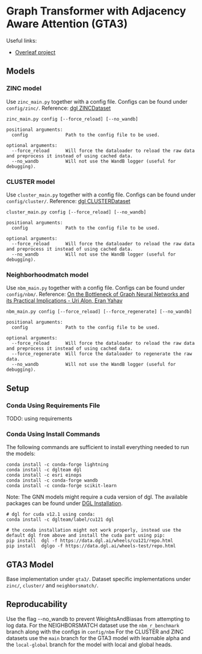 # Graph Transformer with Adjacency Aware Attention (GTA3)

Useful links:

- [Overleaf project](https://www.overleaf.com/project/656890c8c129707cf405b59e)

## Models

### ZINC model

Use `zinc_main.py` together with a config file. Configs can be found under `config/zinc/`. Reference: [dgl ZINCDataset](https://docs.dgl.ai/generated/dgl.data.ZINCDataset.html#dgl.data.ZINCDataset)

```
zinc_main.py config [--force_reload] [--no_wandb]

positional arguments:
  config              Path to the config file to be used.

optional arguments:
  --force_reload      Will force the dataloader to reload the raw data and preprocess it instead of using cached data.
  --no_wandb          Will not use the WandB logger (useful for debugging).
```

### CLUSTER model

Use `cluster_main.py` together with a config file. Configs can be found under `config/cluster/`. Reference: [dgl CLUSTERDataset](https://docs.dgl.ai/generated/dgl.data.CLUSTERDataset.html)

```
cluster_main.py config [--force_reload] [--no_wandb]

positional arguments:
  config              Path to the config file to be used.

optional arguments:
  --force_reload      Will force the dataloader to reload the raw data and preprocess it instead of using cached data.
  --no_wandb          Will not use the WandB logger (useful for debugging).
```

### Neighborhoodmatch model

Use `nbm_main.py` together with a config file. Configs can be found under `config/nbm/`. Reference: [On the Bottleneck of Graph Neural Networks and its Practical Implications - Uri Alon, Eran Yahav](https://arxiv.org/abs/2006.05205)

```
nbm_main.py config [--force_reload] [--force_regenerate] [--no_wandb]

positional arguments:
  config              Path to the config file to be used.

optional arguments:
  --force_reload      Will force the dataloader to reload the raw data and preprocess it instead of using cached data.
  --force_regenerate  Will force the dataloader to regenerate the raw data.
  --no_wandb          Will not use the WandB logger (useful for debugging).
```


## Setup

### Conda Using Requirements File

TODO: using requirements

### Conda Using Install Commands

The following commands are sufficient to install everything needed to run the models:

```
conda install -c conda-forge lightning
conda install -c dglteam dgl
conda install -c esri einops
conda install -c conda-forge wandb
conda install -c conda-forge scikit-learn
```

Note: The GNN models might require a cuda version of dgl. The available packages can be found under [DGL Installation](https://www.dgl.ai/pages/start.html).

```
# dgl for cuda v12.1 using conda:
conda install -c dglteam/label/cu121 dgl

# the conda installation might not work properly, instead use the default dgl from above and install the cuda part using pip:
pip install  dgl -f https://data.dgl.ai/wheels/cu121/repo.html
pip install  dglgo -f https://data.dgl.ai/wheels-test/repo.html
```


## GTA3 Model

Base implementation under `gta3/`. Dataset specific implementations under `zinc/`, `cluster/` and `neighborsmatch/`.

## Reproducability
Use the flag --no_wandb to prevent WeightsAndBiasas from attempting to log data.
For the NEIGHBORSMATCH dataset use the `nbm_r_benchmark` branch along with the configs in `config/nbm`
For the CLUSTER and ZINC datasets use the `main` branch for the GTA3 model with learnable alpha and the `local-global` branch for the model with local and global heads.
